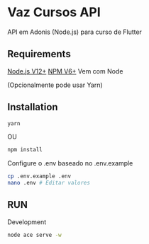 # Vaz Cursos API

API em Adonis (Node.js) para curso de Flutter

## Requirements

[Node.js V12+](https://nodejs.org/)
[NPM V6+](https://www.npmjs.com/) Vem com Node

(Opcionalmente pode usar Yarn)

## Installation

```bash
yarn
```

OU

```bash
npm install
```

Configure o .env baseado no .env.example

```bash
cp .env.example .env
nano .env # Editar valores
```

## RUN

Development

```bash
node ace serve -w
```
